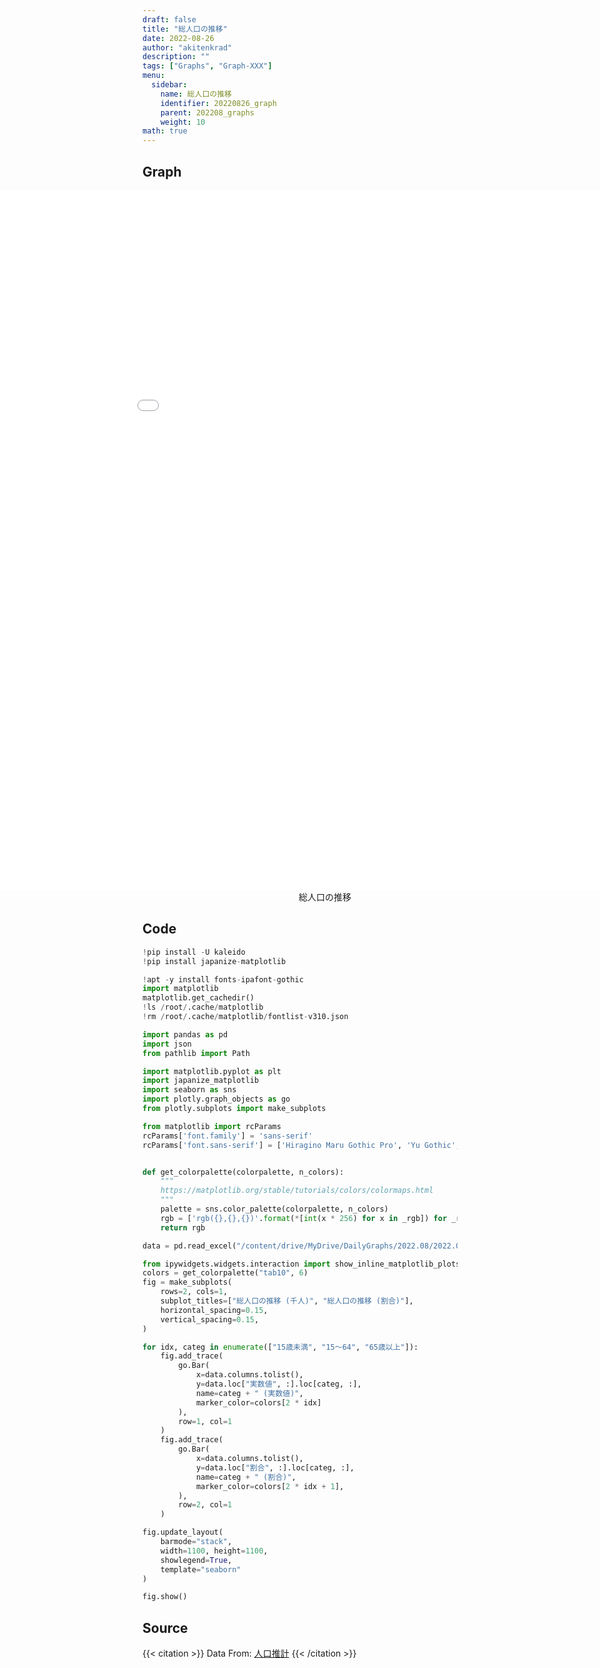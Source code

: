 ```yaml
---
draft: false
title: "総人口の推移"
date: 2022-08-26 
author: "akitenkrad"
description: ""
tags: ["Graphs", "Graph-XXX"]
menu:
  sidebar:
    name: 総人口の推移
    identifier: 20220826_graph
    parent: 202208_graphs
    weight: 10
math: true
---
```


## Graph
<figure style="width:100%; display:flex; justify-content:center; align-items:center; flex-direction:column;">
    <iframe src="out.html" width="1120pt" height="1120pt" style="border:none"></iframe>
    <figcaption>総人口の推移</figcaption>
</figure>

## Code
```python
!pip install -U kaleido
!pip install japanize-matplotlib

!apt -y install fonts-ipafont-gothic
import matplotlib
matplotlib.get_cachedir()
!ls /root/.cache/matplotlib
!rm /root/.cache/matplotlib/fontlist-v310.json

import pandas as pd
import json
from pathlib import Path

import matplotlib.pyplot as plt
import japanize_matplotlib 
import seaborn as sns
import plotly.graph_objects as go
from plotly.subplots import make_subplots

from matplotlib import rcParams
rcParams['font.family'] = 'sans-serif'
rcParams['font.sans-serif'] = ['Hiragino Maru Gothic Pro', 'Yu Gothic', 'Meirio', 'Takao', 'IPAexGothic', 'IPAPGothic', 'VL PGothic', 'Noto Sans CJK JP']


def get_colorpalette(colorpalette, n_colors):
    """
    https://matplotlib.org/stable/tutorials/colors/colormaps.html
    """
    palette = sns.color_palette(colorpalette, n_colors)
    rgb = ['rgb({},{},{})'.format(*[int(x * 256) for x in _rgb]) for _rgb in palette]
    return rgb

data = pd.read_excel("/content/drive/MyDrive/DailyGraphs/2022.08/2022.08.26/総人口の推移（千人）.xlsx", header=0, index_col=[0,1])

from ipywidgets.widgets.interaction import show_inline_matplotlib_plots
colors = get_colorpalette("tab10", 6)
fig = make_subplots(
    rows=2, cols=1,
    subplot_titles=["総人口の推移 (千人)", "総人口の推移 (割合)"],
    horizontal_spacing=0.15,
    vertical_spacing=0.15,
)

for idx, categ in enumerate(["15歳未満", "15〜64", "65歳以上"]):
    fig.add_trace(
        go.Bar(
            x=data.columns.tolist(),
            y=data.loc["実数値", :].loc[categ, :],
            name=categ + " (実数値)",
            marker_color=colors[2 * idx]
        ),
        row=1, col=1
    )
    fig.add_trace(
        go.Bar(
            x=data.columns.tolist(),
            y=data.loc["割合", :].loc[categ, :],
            name=categ + " (割合)",
            marker_color=colors[2 * idx + 1],
        ),
        row=2, col=1
    )

fig.update_layout(
    barmode="stack",
    width=1100, height=1100,
    showlegend=True,
    template="seaborn"
)

fig.show()
```

## Source
{{< citation >}}
Data From: [人口推計](https://www.e-stat.go.jp/stat-search/files?page=1&layout=datalist&toukei=00200524&tstat=000000090001&cycle=0&tclass1=000000090004&tclass2=000001051180&tclass3val=0)
{{< /citation >}}
